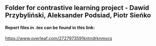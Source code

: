 ## Folder for contrastive learning project - Dawid Przybyliński, Aleksander Podsiad, Piotr Sieńko
#### Report files in .tex can be found in this link:
https://www.overleaf.com/2727973591kntndrknmvcs
